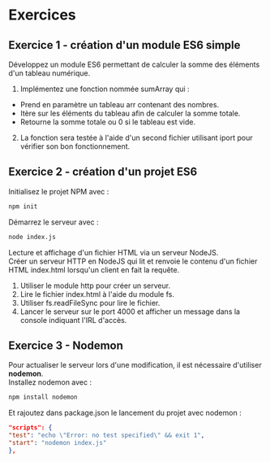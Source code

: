 # Exercices
## Exercice 1 - création d'un module ES6 simple
Développez un module ES6 permettant de calculer la somme des éléments d'un tableau numérique.
1. Implémentez une fonction nommée sumArray qui :
- Prend en paramètre un tableau arr contenant des nombres.
- Itère sur les éléments du tableau afin de calculer la somme totale.
- Retourne la somme totale ou 0 si le tableau est vide.
2. La fonction sera testée à l'aide d'un second fichier utilisant iport pour vérifier son bon fonctionnement.
## Exercice 2 - création d'un projet ES6
Initialisez le projet NPM avec :  
```sh
npm init
```
Démarrez le serveur avec :  
```sh
node index.js
```
  
Lecture et affichage d'un fichier HTML via un serveur NodeJS.  
Créer un serveur HTTP en NodeJS qui lit et renvoie le contenu d'un fichier HTML index.html lorsqu'un client en fait la requête.  
1. Utiliser le module http pour créer un serveur.
2. Lire le fichier index.html à l'aide du module fs.
3. Utiliser fs.readFileSync pour lire le fichier.
4. Lancer le serveur sur le port 4000 et afficher un message dans la console indiquant l'IRL d'accès.
## Exercice 3 - Nodemon
Pour actualiser le serveur lors d'une modification, il est nécessaire d'utiliser **nodemon**.  
Installez nodemon avec :
```sh
npm install nodemon
```
Et rajoutez dans package.json le lancement du projet avec nodemon :
```json
"scripts": {
"test": "echo \"Error: no test specified\" && exit 1",
"start": "nodemon index.js"
},
```